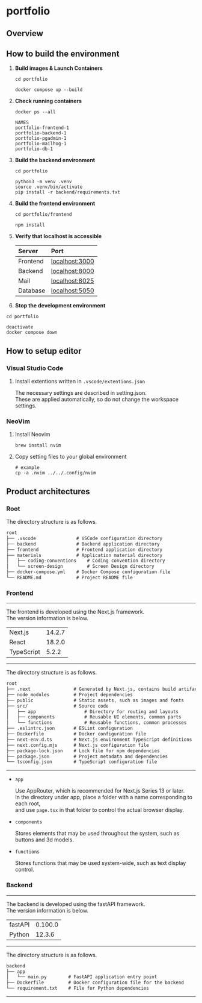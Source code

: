 # portfolio

## Overview

## How to build the environment

1. **Build images & Launch Containers**

    ```console
    cd portfolio

    docker compose up --build
    ```

2. **Check running containers**

    ```console
    docker ps --all

    NAMES
    portfolio-frontend-1
    portfolio-backend-1
    portfolio-pgadmin-1
    portfolio-mailhog-1
    portfolio-db-1
    ```

3. **Build the backend environment**

    ```console
    cd portfolio

    python3 -m venv .venv
    source .venv/bin/activate
    pip install -r backend/requirements.txt
    ```

4. **Build the frontend environment**

    ```console
    cd portfolio/frontend

    npm install
    ```

5. **Verify that localhost is accessible**

    | Server   | Port                                    |
    | :------- | :-------------------------------------- |
    | Frontend | [localhost:3000](http://localhost:3000) |
    | Backend  | [localhost:8000](http://localhost:8000) |
    | Mail     | [localhost:8025](http://localhost:8025) |
    | Database | [localhost:5050](http://localhost:5050) |

6. **Stop the development environment**

```console
cd portfolio

deactivate
docker compose down
```

## How to setup editor

### Visual Studio Code

1. Install extentions written in `.vscode/extentions.json`

    The necessary settings are described in setting.json.  
    These are applied automatically, so do not change the workspace settings.

### NeoVim

1. Install Neovim

    ```console
    brew install nvim
    ```

2. Copy setting files to your global environment

    ```console
    # example
    cp -a .nvim ../../.config/nvim
    ```

## Product architectures

### Root

The directory structure is as follows.

```txt
root
├── .vscode               # VSCode configuration directory
├── backend               # Backend application directory
├── frontend              # Frontend application directory
├── materials             # Application material directory
│   ├── coding-conventions    # Coding convention directory
│   └── screen-design         # Screen Design directory
├── docker-compose.yml    # Docker Compose configuration file
└── README.md             # Project README file

```

### Frontend

---

The frontend is developed using the Next.js framework.  
The version information is below.

|            |        |
| :--------- | :----- |
| Next.js    | 14.2.7 |
| React      | 18.2.0 |
| TypeScript | 5.2.2  |

---

The directory structure is as follows.

```txt
root
├── .next                # Generated by Next.js, contains build artifacts
├── node_modules         # Project dependencies
├── public               # Static assets, such as images and fonts
├── src/                 # Source code
│   ├── app                  # Directory for routing and layouts
│   ├── components           # Reusable UI elements, common parts
│   └── functions            # Reusable functions, common processes
├── .eslintrc.json       # ESLint configuration
├── Dockerfile           # Docker configuration file
├── next-env.d.ts        # Next.js environment TypeScript definitions
├── next.config.mjs      # Next.js configuration file
├── package-lock.json    # Lock file for npm dependencies
├── package.json         # Project metadata and dependencies
└── tsconfig.json        # TypeScript configuration file
```

---

- `app`

    Use AppRouter, which is recommended for Next.js Series 13 or later.  
     In the directory under app, place a folder with a name corresponding to each root,  
     and use `page.tsx` in that folder to control the actual browser display.

- `components`

    Stores elements that may be used throughout the system, such as buttons and 3d models.

- `functions`

    Stores functions that may be used system-wide, such as text display control.

### Backend

---

The backend is developed using the fastAPI framework.  
The version information is below.

|         |         |
| :------ | :------ |
| fastAPI | 0.100.0 |
| Python  | 12.3.6  |

---

The directory structure is as follows.

```txt
backend
├── app
│   └── main.py        # FastAPI application entry point
├── Dockerfile         # Docker configuration file for the backend
└── requirement.txt    # File for Python dependencies
```

---

